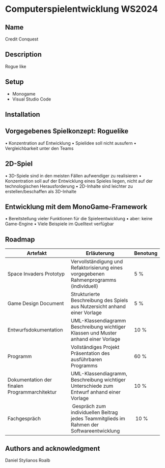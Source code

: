 # Computerspielentwicklung WS2024

## Name
Credit Conquest

## Description
Rogue like


## Setup
- Monogame
- Visual Studio Code

## Installation


## Vorgegebenes Spielkonzept: Roguelike
• Konzentration auf Entwicklung
• Spielidee soll nicht ausufern
• Vergleichbarkeit unter den Teams
## 2D-Spiel
• 3D-Spiele sind in den meisten Fällen aufwendiger zu realisieren
• Konzentration soll auf der Entwicklung eines Spieles liegen, nicht auf der
technologischen Herausforderung
• 2D-Inhalte sind leichter zu erstellen/beschaffen als 3D-Inhalte
## Entwicklung mit dem MonoGame-Framework
• Bereitstellung vieler Funktionen für die Spieleentwicklung
• aber: keine Game-Engine
• Viele Beispiele im Quelltext verfügbar

## Roadmap
| Artefakt | Erläuterung | Benotung |
|----------|----------|----------|
| Space Invaders Prototyp | Vervollständigung und Refaktorisierung eines vorgegebenen Rahmenprogramms (individuell) | 5 % |
| Game Design Document | Strukturierte Beschreibung des Spiels aus Nutzersicht anhand einer Vorlage | 5 % |
| Entwurfsdokumentation | UML-Klassendiagramm Beschreibung wichtiger Klassen und Muster anhand einer Vorlage | 10 % |
| Programm | Vollständiges Projekt Präsentation des ausführbaren Programms | 60 % |
| Dokumentation der finalen Programmarchitektur | UML-Klassendiagramm, Beschreibung wichtiger Unterschiede zum Entwurf anhand einer Vorlage | 10 % |
| Fachgespräch | Gespräch zum individuellen Beitrag jedes Teammitglieds im Rahmen der Softwareentwicklung | 10 % |
 

## Authors and acknowledgment
Daniel
Stylianos 
Roalb
